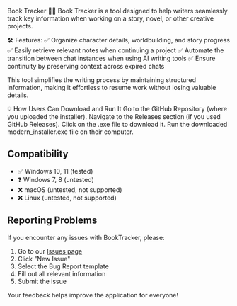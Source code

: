 Book Tracker 📖✨
Book Tracker is a tool designed to help writers seamlessly track key information when working on a story, novel, or other creative projects.

🛠️ Features:
✅ Organize character details, worldbuilding, and story progress
✅ Easily retrieve relevant notes when continuing a project
✅ Automate the transition between chat instances when using AI writing tools
✅ Ensure continuity by preserving context across expired chats

This tool simplifies the writing process by maintaining structured information, making it effortless to resume work without losing valuable details.


💡 How Users Can Download and Run It
Go to the GitHub Repository (where you uploaded the installer).
Navigate to the Releases section (if you used GitHub Releases).
Click on the .exe file to download it.
Run the downloaded modern_installer.exe file on their computer.

## Compatibility

- ✅ Windows 10, 11 (tested)
- ❓ Windows 7, 8 (untested)
- ❌ macOS (untested, not supported)
- ❌ Linux (untested, not supported)

## Reporting Problems

If you encounter any issues with BookTracker, please:

1. Go to our [Issues page](https://github.com/bdotnpython/BookTrackerInstaller/issues)
2. Click "New Issue" 
3. Select the Bug Report template
4. Fill out all relevant information
5. Submit the issue

Your feedback helps improve the application for everyone!
